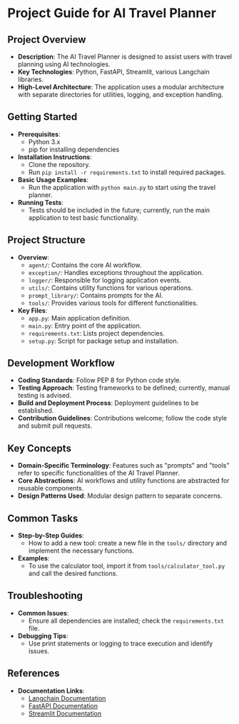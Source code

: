 # Project Guide for AI Travel Planner

## Project Overview
- **Description**: The AI Travel Planner is designed to assist users with travel planning using AI technologies.
- **Key Technologies**: Python, FastAPI, Streamlit, various Langchain libraries.
- **High-Level Architecture**: The application uses a modular architecture with separate directories for utilities, logging, and exception handling.

## Getting Started
- **Prerequisites**: 
  - Python 3.x
  - pip for installing dependencies
- **Installation Instructions**: 
  - Clone the repository.
  - Run `pip install -r requirements.txt` to install required packages.
- **Basic Usage Examples**: 
  - Run the application with `python main.py` to start using the travel planner.
- **Running Tests**: 
  - Tests should be included in the future; currently, run the main application to test basic functionality.

## Project Structure
- **Overview**:
  - `agent/`: Contains the core AI workflow.
  - `exception/`: Handles exceptions throughout the application.
  - `logger/`: Responsible for logging application events.
  - `utils/`: Contains utility functions for various operations.
  - `prompt_library/`: Contains prompts for the AI.
  - `tools/`: Provides various tools for different functionalities.
- **Key Files**:
  - `app.py`: Main application definition.
  - `main.py`: Entry point of the application.
  - `requirements.txt`: Lists project dependencies.
  - `setup.py`: Script for package setup and installation.

## Development Workflow
- **Coding Standards**: Follow PEP 8 for Python code style.
- **Testing Approach**: Testing frameworks to be defined; currently, manual testing is advised.
- **Build and Deployment Process**: Deployment guidelines to be established.
- **Contribution Guidelines**: Contributions welcome; follow the code style and submit pull requests.

## Key Concepts
- **Domain-Specific Terminology**: Features such as "prompts" and "tools" refer to specific functionalities of the AI Travel Planner.
- **Core Abstractions**: AI workflows and utility functions are abstracted for reusable components.
- **Design Patterns Used**: Modular design pattern to separate concerns.

## Common Tasks
- **Step-by-Step Guides**: 
  - How to add a new tool: create a new file in the `tools/` directory and implement the necessary functions.
- **Examples**: 
  - To use the calculator tool, import it from `tools/calculator_tool.py` and call the desired functions.

## Troubleshooting
- **Common Issues**: 
  - Ensure all dependencies are installed; check the `requirements.txt` file.
- **Debugging Tips**: 
  - Use print statements or logging to trace execution and identify issues.

## References
- **Documentation Links**: 
  - [Langchain Documentation](https://docs.langchain.com/)
  - [FastAPI Documentation](https://fastapi.tiangolo.com/)
  - [Streamlit Documentation](https://docs.streamlit.io/)